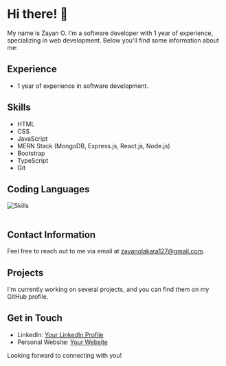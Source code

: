 # Hi there! 👋

My name is Zayan O. I'm a software developer with 1 year of experience, specializing in web development. Below you'll find some information about me:

## Experience
- 1 year of experience in software development.

## Skills
- HTML
- CSS
- JavaScript
- MERN Stack (MongoDB, Express.js, React.js, Node.js)
- Bootstrap
- TypeScript
- Git

## Coding Languages
<div>
  <img src="https://skillicons.dev/icons?i=python,html,js,cpp,css,git,bootstrap,c,typescript&perline=3"  title="Skills" alt="Skills" />&nbsp;
</div>
</br>


<!--  <a href="mailto:zayanolakara127@gmail.com"> 
    <img src="https://img.shields.io/badge/Connect-zayan%40gmail.com-D14836?style=for-the-badge&logo=gmail&logoColor=white" alt="Email Badge"/>
  </a> 
  <a href="https://instagram.com/mrsajadpp">
    <img src="https://img.shields.io/badge/Follow-mrsajadpp-E4405F?style=for-the-badge&logo=instagram&logoColor=white" alt="Instagram Badge"/>
  </a>
  <a href="https://youtube.com/@sajutalk">
    <img src="https://img.shields.io/badge/Subscribe-sajutalk-red?style=for-the-badge&logo=youtube&logoColor=white" alt="Youtube Badge"/>
  </a>
  <a href="https://patreon.com/sajadpp">
    <img src="https://img.shields.io/badge/Support-sajadpp-F96854?style=for-the-badge&logo=patreon&logoColor=white" alt="Patreon Badge"/>
  </a>
  <a href="https://twitter.com/mrsajadpp">
    <img src="https://img.shields.io/badge/Follow-mrsajadpp-blue?style=for-the-badge&logo=twitter&logoColor=white" alt="Twitter Badge"/>
  </a> 
</div> -->

## Contact Information
Feel free to reach out to me via email at zayanolakara127@gmail.com.

## Projects
I'm currently working on several projects, and you can find them on my GitHub profile.

## Get in Touch
- LinkedIn: [Your LinkedIn Profile](https://www.linkedin.com/in/your-linkedin-profile)
- Personal Website: [Your Website](https://www.yourwebsite.com)

Looking forward to connecting with you!
